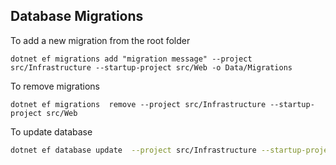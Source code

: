 ## Database Migrations

To add a new migration from the root folder

```
dotnet ef migrations add "migration message" --project src/Infrastructure --startup-project src/Web -o Data/Migrations
```

To remove migrations 
```
dotnet ef migrations  remove --project src/Infrastructure --startup-project src/Web
```

To update database

```bash
dotnet ef database update  --project src/Infrastructure --startup-project src/Web
```